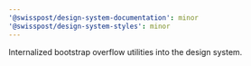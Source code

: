 ```yaml
---
'@swisspost/design-system-documentation': minor
'@swisspost/design-system-styles': minor
---
```


Internalized bootstrap overflow utilities into the design system.
